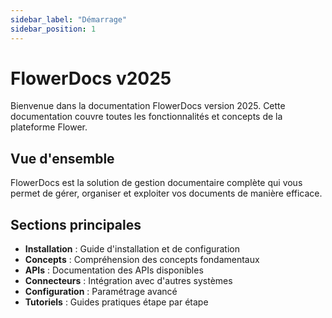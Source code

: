 ```yaml
---
sidebar_label: "Démarrage"
sidebar_position: 1
---
```


# FlowerDocs v2025

Bienvenue dans la documentation FlowerDocs version 2025. Cette documentation couvre toutes les fonctionnalités et concepts de la plateforme Flower.

## Vue d'ensemble

FlowerDocs est la solution de gestion documentaire complète qui vous permet de gérer, organiser et exploiter vos documents de manière efficace.

## Sections principales

- **Installation** : Guide d'installation et de configuration
- **Concepts** : Compréhension des concepts fondamentaux
- **APIs** : Documentation des APIs disponibles
- **Connecteurs** : Intégration avec d'autres systèmes
- **Configuration** : Paramétrage avancé
- **Tutoriels** : Guides pratiques étape par étape